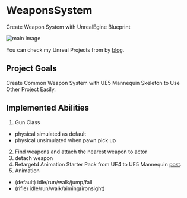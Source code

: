 # WeaponsSystem
Create Weapon System with UnrealEgine Blueprint

![main Image](https://user-images.githubusercontent.com/54354459/186127870-72c26f1b-f0bd-4ae3-adc5-0a9076be234c.png)

You can check my Unreal Projects from by [blog](https://stein-log.tistory.com/category/Programming/UnrealEngine).

## Project Goals
Create Common Weapon System with UE5 Mannequin Skeleton to Use Other Project Easily.

## Implemented Abilities
1. Gun Class
  - physical simulated as default
  - physical unsimulated when pawn pick up
2. Find weapons and attach the nearest weapon to actor
3. detach weapon
4. Retargetd Animation Starter Pack from UE4 to UE5 Mannequin [post](https://stein-log.tistory.com/72).
5. Animation
  - (default) idle/run/walk/jump/fall
  - (rifle) idle/run/walk/aiming(ironsight)
  
